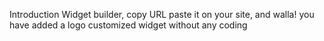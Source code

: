 
Introduction
Widget builder, copy URL paste it on your site, and walla! you have added a logo customized widget without any coding
